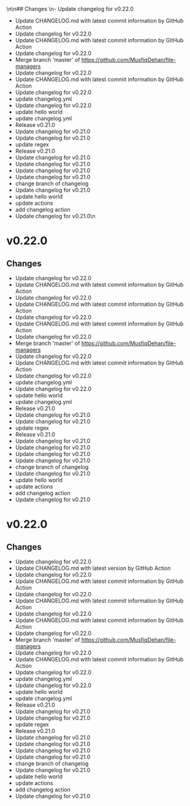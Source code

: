 \n\n## Changes \n- Update changelog for v0.22.0
- Update CHANGELOG.md with latest commit information by GitHub Action
- Update changelog for v0.22.0
- Update CHANGELOG.md with latest commit information by GitHub Action
- Update changelog for v0.22.0
- Merge branch 'master' of https://github.com/MusfiqDehan/file-managers
- Update changelog for v0.22.0
- Update CHANGELOG.md with latest commit information by GitHub Action
- Update changelog for v0.22.0
- update changelog.yml
- Update changelog for v0.22.0
- update hello world
- update changelog.yml
- Release v0.21.0
- Update changelog for v0.21.0
- Update changelog for v0.21.0
- update regex
- Release v0.21.0
- Update changelog for v0.21.0
- Update changelog for v0.21.0
- Update changelog for v0.21.0
- Update changelog for v0.21.0
- change branch of changelog
- Update changelog for v0.21.0
- update hello world
- update actions
- add changelog action
- Update changelog for v0.21.0\n
# v0.22.0
## Changes
- Update changelog for v0.22.0
- Update CHANGELOG.md with latest commit information by GitHub Action
- Update changelog for v0.22.0
- Update CHANGELOG.md with latest commit information by GitHub Action
- Update changelog for v0.22.0
- Update CHANGELOG.md with latest commit information by GitHub Action
- Update changelog for v0.22.0
- Merge branch 'master' of https://github.com/MusfiqDehan/file-managers
- Update changelog for v0.22.0
- Update CHANGELOG.md with latest commit information by GitHub Action
- Update changelog for v0.22.0
- update changelog.yml
- Update changelog for v0.22.0
- update hello world
- update changelog.yml
- Release v0.21.0
- Update changelog for v0.21.0
- Update changelog for v0.21.0
- update regex
- Release v0.21.0
- Update changelog for v0.21.0
- Update changelog for v0.21.0
- Update changelog for v0.21.0
- Update changelog for v0.21.0
- change branch of changelog
- Update changelog for v0.21.0
- update hello world
- update actions
- add changelog action
- Update changelog for v0.21.0
# v0.22.0
## Changes
- Update changelog for v0.22.0
- Update CHANGELOG.md with latest version by GitHub Action
- Update changelog for v0.22.0
- Update CHANGELOG.md with latest commit information by GitHub Action
- Update changelog for v0.22.0
- Update CHANGELOG.md with latest commit information by GitHub Action
- Update changelog for v0.22.0
- Update CHANGELOG.md with latest commit information by GitHub Action
- Update changelog for v0.22.0
- Merge branch 'master' of https://github.com/MusfiqDehan/file-managers
- Update changelog for v0.22.0
- Update CHANGELOG.md with latest commit information by GitHub Action
- Update changelog for v0.22.0
- update changelog.yml
- Update changelog for v0.22.0
- update hello world
- update changelog.yml
- Release v0.21.0
- Update changelog for v0.21.0
- Update changelog for v0.21.0
- update regex
- Release v0.21.0
- Update changelog for v0.21.0
- Update changelog for v0.21.0
- Update changelog for v0.21.0
- Update changelog for v0.21.0
- change branch of changelog
- Update changelog for v0.21.0
- update hello world
- update actions
- add changelog action
- Update changelog for v0.21.0
